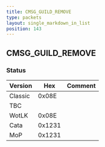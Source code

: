 ```yaml
---
title: CMSG_GUILD_REMOVE
type: packets
layout: single_markdown_in_list
position: 143
---
```


## CMSG_GUILD_REMOVE

### Status

Version    | Hex        | Comment
---------- | ---------- | ---------- 
Classic    | 0x08E      | 
TBC        |            | 
WotLK      | 0x08E      | 
Cata       | 0x1231     | 
MoP        | 0x1231     | 